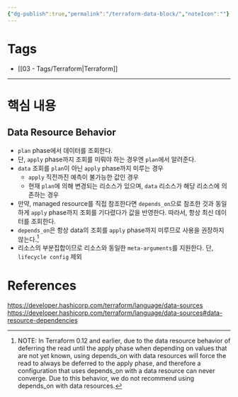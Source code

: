 ```yaml
---
{"dg-publish":true,"permalink":"/terraform-data-block/","noteIcon":""}
---
```


# Tags
- [[03 - Tags/Terraform\|Terraform]]
---
# 핵심 내용
## Data Resource Behavior
- `plan` phase에서 데이터를 조회한다.
- 단, `apply` phase까지 조회를 미뤄야 하는 경우엔 `plan`에서 알려준다.
- `data` 조회를 `plan`이 아닌 `apply` phase까지 미루는 경우
	- `apply` 직전까진 예측이 불가능한 값인 경우
	- 현재 `plan`에 의해 변경되는 리소스가 있으며, `data` 리소스가 해당 리소스에 의존하는 경우
- 만약, managed resource를 직접 참조한다면 `depends_on`으로 참조한 것과 동일하게 `apply` phase까지 조회를 기다렸다가 값을 반영한다. 따라서, 항상 최신 데이터를 조회한다.
- `depends_on`은 항상 data의 조회를 `apply` phase까지 미루므로 사용을 권장하지 않는다.[^1]
- 리소스의 부분집합이므로 리소스와 동일한 `meta-arguments`를 지원한다. 단, `lifecycle config` 제외
# References
https://developer.hashicorp.com/terraform/language/data-sources
https://developer.hashicorp.com/terraform/language/data-sources#data-resource-dependencies

[^1]: NOTE: In Terraform 0.12 and earlier, due to the data resource behavior of deferring the read until the apply phase when depending on values that are not yet known, using depends_on with data resources will force the read to always be deferred to the apply phase, and therefore a configuration that uses depends_on with a data resource can never converge. Due to this behavior, we do not recommend using depends_on with data resources.
